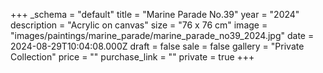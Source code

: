 +++
_schema = "default"
title = "Marine Parade No.39"
year = "2024"
description = "Acrylic on canvas"
size = "76 x 76 cm"
image = "images/paintings/marine_parade/marine_parade_no39_2024.jpg"
date = 2024-08-29T10:04:08.000Z
draft = false
sale = false
gallery = "Private Collection"
price = ""
purchase_link = ""
private = true
+++
